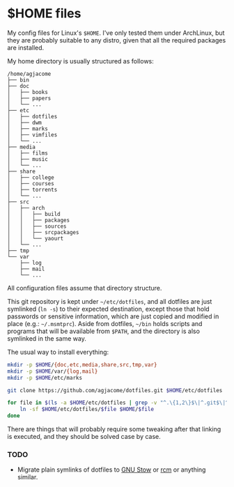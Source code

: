 $HOME files
===========

My config files for Linux's ```$HOME```. I've only tested them under ArchLinux,
but they are probably suitable to any distro, given that all the required
packages are installed.

My home directory is usually structured as follows:

```
/home/agjacome
├── bin
├── doc
│   ├── books
│   ├── papers
│   └── ...
├── etc
│   ├── dotfiles
│   ├── dwm
│   ├── marks
│   ├── vimfiles
│   └── ...
├── media
│   ├── films
│   ├── music
│   └── ...
├── share
│   ├── college
│   ├── courses
│   ├── torrents
│   └── ...
├── src
│   ├── arch
│   │   ├── build
│   │   ├── packages
│   │   ├── sources
│   │   ├── srcpackages
│   │   └── yaourt
│   └── ...
├── tmp
└── var
    ├── log
    ├── mail
    └── ...
```

All configuration files assume that directory structure.

This git repository is kept under ```~/etc/dotfiles```, and all dotfiles are
just symlinked (```ln -s```) to their expected destination, except those that
hold passwords or sensitive information, which are just copied and modified in
place (e.g.: ```~/.msmtprc```). Aside from dotfiles, ```~/bin``` holds scripts
and programs that will be available from ```$PATH```, and the directory is also
symlinked in the same way.

The usual way to install everything:

```bash
mkdir -p $HOME/{doc,etc,media,share,src,tmp,var}
mkdir -p $HOME/var/{log,mail}
mkdir -p $HOME/etc/marks

git clone https://github.com/agjacome/dotfiles.git $HOME/etc/dotfiles

for file in $(ls -a $HOME/etc/dotfiles | grep -v "^.\{1,2\}$\|^.git$\|^.gitmodules$\|^README.md$"); do
    ln -sf $HOME/etc/dotfiles/$file $HOME/$file
done
```

There are things that will probably require some tweaking after that linking is
executed, and they should be solved case by case.



### TODO

* Migrate plain symlinks of dotfiles to [GNU Stow](https://www.gnu.org/software/stow/)
or [rcm](https://github.com/thoughtbot/rcm) or anything similar.


